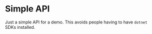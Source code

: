 # Simple API

Just a simple API for a demo. This avoids people having to have `dotnet` SDKs installed.
